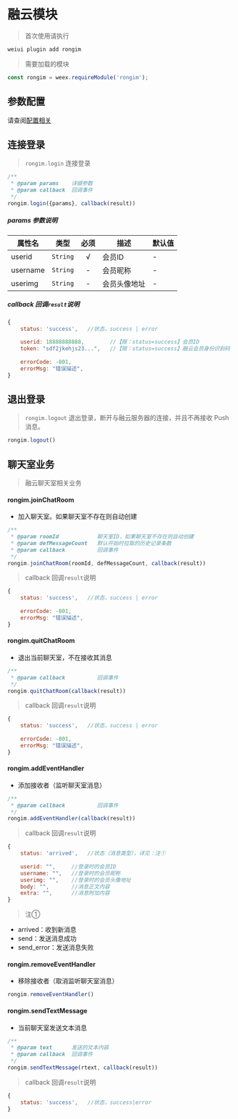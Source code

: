 # 融云模块

> 首次使用请执行

```bash
weiui plugin add rongim
```

> 需要加载的模块

```js
const rongim = weex.requireModule('rongim');
```

## 参数配置

请查阅[配置相关](/start/config)

## 连接登录

> `rongim.login` 连接登录

```js
/**
 * @param params    详细参数
 * @param callback  回调事件
 */
rongim.login({params}, callback(result))
``` 

##### params 参数说明

| 属性名 | 类型 | 必须 | 描述 | 默认值 |
| --- | --- | :-: | --- | --- |
| userid | `String` | √ | 会员ID | - |
| username | `String` | - | 会员昵称 | - |
| userimg | `String` | - | 会员头像地址 | - |

##### callback 回调`result`说明

```js
{
    status: 'success',   //状态，success | error
    
    userid: 18888888888,        //【限：status=success】会员ID
    token: "sdf2jkehjs23...",   //【限：status=success】融云会员身份识别码
    
    errorCode: -801,
    errorMsg: "错误描述",
}
```

## 退出登录

> `rongim.logout` 退出登录，断开与融云服务器的连接，并且不再接收 Push 消息。

```js
rongim.logout()
```

## 聊天室业务

> 融云聊天室相关业务

#### rongim.joinChatRoom

* 加入聊天室。如果聊天室不存在则自动创建

```js
/**
 * @param roomId            聊天室ID，如果聊天室不存在则自动创建
 * @param defMessageCount   默认开始时拉取的历史记录条数
 * @param callback          回调事件
 */
rongim.joinChatRoom(roomId, defMessageCount, callback(result))
``` 

> callback 回调`result`说明

```js
{
    status: 'success',   //状态，success | error
    
    errorCode: -801,
    errorMsg: "错误描述",
}
```

#### rongim.quitChatRoom

* 退出当前聊天室，不在接收其消息

```js
/**
 * @param callback          回调事件
 */
rongim.quitChatRoom(callback(result))
``` 

> callback 回调`result`说明

```js
{
    status: 'success',   //状态，success | error
    
    errorCode: -801,
    errorMsg: "错误描述",
}
```

#### rongim.addEventHandler

* 添加接收者（监听聊天室消息）

```js
/**
 * @param callback          回调事件
 */
rongim.addEventHandler(callback(result))
``` 

> callback 回调`result`说明

```js
{
    status: 'arrived',   //状态（消息类型），详见：注①
    
    userid: "",     //登录时的会员ID
    username: "",   //登录时的会员昵称
    userimg: "",    //登录时的会员头像地址
    body: "",       //消息正文内容
    extra: "",      //消息附加内容
}
```

> 注①

* arrived：收到新消息
* send：发送消息成功
* send_error：发送消息失败


#### rongim.removeEventHandler

* 移除接收者（取消监听聊天室消息）

```js
rongim.removeEventHandler()
``` 

#### rongim.sendTextMessage

* 当前聊天室发送文本消息

```js
/**
 * @param text      发送的文本内容
 * @param callback  回调事件
 */
rongim.sendTextMessage(rtext, callback(result))
``` 

> callback 回调`result`说明

```js
{
    status: 'success',   //状态，success|error
}
```
